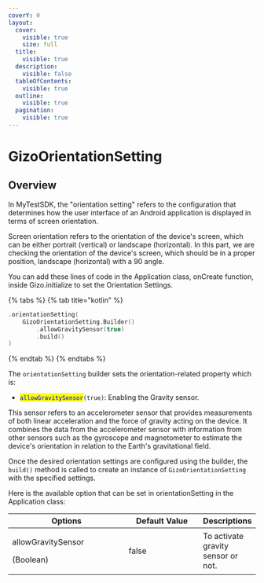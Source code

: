 ```yaml
---
coverY: 0
layout:
  cover:
    visible: true
    size: full
  title:
    visible: true
  description:
    visible: false
  tableOfContents:
    visible: true
  outline:
    visible: true
  pagination:
    visible: true
---
```


# GizoOrientationSetting

## Overview

In MyTestSDK, the "orientation setting" refers to the configuration that determines how the user interface of an Android application is displayed in terms of screen orientation.

Screen orientation refers to the orientation of the device's screen, which can be either portrait (vertical) or landscape (horizontal). In this part, we are checking the orientation of the device's screen, which should be in a proper position, landscape (horizontal) with a 90 angle.

You can add these lines of code in the Application class, onCreate function, inside Gizo.initialize to set the Orientation Settings.

{% tabs %}
{% tab title="kotlin" %}
```kotlin
.orientationSetting(
    GizoOrientationSetting.Builder()
        .allowGravitySensor(true)
        .build()
)
```
{% endtab %}
{% endtabs %}

The `orientationSetting` builder sets the orientation-related property which is:

* <mark style="color:blue;">`allowGravitySensor`</mark>`(true)`: Enabling the Gravity sensor.

This sensor refers to an accelerometer sensor that provides measurements of both linear acceleration and the force of gravity acting on the device. It combines the data from the accelerometer sensor with information from other sensors such as the gyroscope and magnetometer to estimate the device's orientation in relation to the Earth's gravitational field.



Once the desired orientation settings are configured using the builder, the `build()` method is called to create an instance of `GizoOrientationSetting` with the specified settings.



Here is the available option that can be set in orientationSetting in the Application class:

<table><thead><tr><th width="227">Options</th><th width="141.33333333333331">Default Value</th><th>Descriptions</th></tr></thead><tbody><tr><td><p>allowGravitySensor</p><p>(Boolean)</p></td><td>false</td><td>To activate gravity sensor or not.</td></tr></tbody></table>
